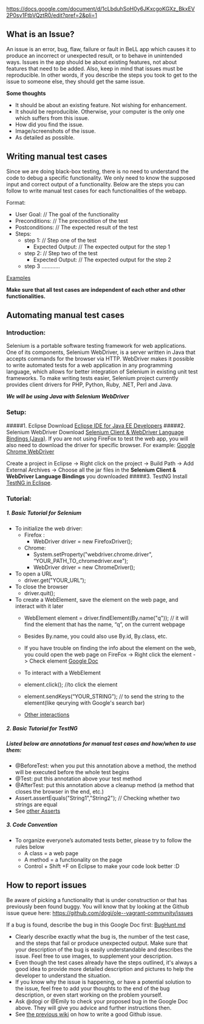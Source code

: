 
https://docs.google.com/document/d/1cLbduhSoH0y6JKxcgoKGXz_BkxEV2P0sv1FtbVQztR0/edit?pref=2&pli=1

## What is an Issue?
An issue is an error, bug, flaw, failure or fault in BeLL app which causes it to produce an incorrect or unexpected result, or to behave in unintended ways. Issues in the app should be about existing features, not about features that need to be added. Also, keep in mind that issues must be reproducible. In other words, if you describe the steps you took to get to the issue to someone else, they should get the same issue.

**Some thoughts**
* It should be about an existing feature. Not wishing for enhancement.
* It should be reproducible. Otherwise, your computer is the only one which suffers from this issue.
* How did you find the issue.
* Image/screenshots of the issue.
* As detailed as possible.

## Writing manual test cases

Since we are doing black-box testing, there is no need to understand the code to debug a specific functionality. We only need to know the supposed input and correct output of a functionality. Below are the steps you can follow to write manual test cases for each functionalities of the webapp.

Format:

* User Goal:	// The goal of the functionality
* Preconditions:	// The precondition of the test
* Postconditions:	// The expected result of the test
* Steps:
	* step 1:	// Step one of the test
		* Expected Output:	// The expected output for the step 1
	* step 2:	// Step two of the test
		* Expected Output:	// The expected output for the step 2
	* step 3 ............


[Examples](https://docs.google.com/document/d/16PCc9mVKC1T8yBHOdjeDW80uzHTPO5BEmyq0PjBbZ3I/edit)

**Make sure that all test cases are independent of each other and other functionalities.**


## Automating manual test cases

### Introduction:
Selenium is a portable software testing framework for web applications. One of its components, Selenium WebDriver, is a server written in Java that accepts commands for the browser via HTTP. WebDriver makes it possible to write automated tests for a web application in any programming language, which allows for better integration of Selenium in existing unit test frameworks. To make writing tests easier, Selenium project currently provides client drivers for PHP, Python, Ruby, .NET, Perl and Java.

***We will be using Java with Selenium WebDriver***

### Setup:
#####1. Eclipse
Download [Eclipse IDE for Java EE Developers](https://www.eclipse.org/downloads/)
#####2. Selenium WebDriver
Download [Selenium Client & WebDriver Language Bindings (Java)](http://www.seleniumhq.org/download/). If you are not using FireFox to test the web app, you will also need to download the driver for specific browser. For example: [Google Chrome WebDriver](https://sites.google.com/a/chromium.org/chromedriver/)

Create a project in Eclipse -> Right click on the project -> Build Path -> Add External Archives -> Choose all the jar files in the **Selenium Client & WebDriver Language Bindings** you downloaded
#####3. TestNG
Install [TestNG in Eclispe](http://www.guru99.com/all-about-testng-and-selenium.html).


### Tutorial:
##### 1. Basic Tutorial for Selenium

* To initialize the web driver:
	* Firefox :
		* WebDriver driver = new FirefoxDriver();
	* Chrome:
		* System.setProperty("webdriver.chrome.driver", “YOUR_PATH_TO_chromedriver.exe");
		* WebDriver driver = new ChromeDriver();
* To open a URL
	* driver.get("YOUR_URL”);
* To close the browser
	* driver.quit();
* To create a WebElement, save the element on the web page, and interact with it later
	* WebElement element = driver.findElement(By.name("q")); // it will find the element that has the name, “q”, on the current webpage
	* Besides By.name, you could also use By.id, By.class, etc.
	* If you have trouble on finding the info about the element on the web, you could open the web page on FireFox -> Right click the element -> Check element
[Google Doc](https://docs.google.com/document/d/1cLbduhSoH0y6JKxcgoKGXz_BkxEV2P0sv1FtbVQztR0/edit?usp=sharing)

	* To interact with a WebElement
	* element.click(); //to click the element
	* element.sendKeys(“YOUR_STRING”); // to send the string to the element(like qeurying with Google's search bar)
	* [Other interactions](http://seleniumhq.github.io/selenium/docs/api/java/)

##### 2. Basic Tutorial for TestNG
##### Listed below are annotations for manual test cases and how/when to use them:
* @BeforeTest:  when you put this annotation above a method, the method will be executed before the whole test begins
* @Test: put this annotation above your test method
* @AfterTest: put this annotation above a cleanup method (a method that closes the browser in the end, etc.)
* Assert.assertEquals("String1","String2"); // Checking whether two strings are equal
* See [other Asserts](http://testng.org/javadocs/org/testng/Assert.html)

##### 3. Code Convention
* To organize everyone’s automated tests better, please try to follow the rules below
	* A class = a web page
	* A method = a functionality on the page
	* Control + Shift +F on Eclipse to make your code look better :D

## How to report issues

Be aware of picking a functionality that is under construction or that has previously been found buggy. You will know that by looking at the Github issue queue here: https://github.com/dogi/ole--vagrant-community/issues

If a bug is found, describe the bug in this Google Doc first: [BugHunt.md](https://docs.google.com/document/d/1cLbduhSoH0y6JKxcgoKGXz_BkxEV2P0sv1FtbVQztR0/edit?pref=2&pli=1)

* Clearly describe exactly what the bug is, the number of the test case, and the steps that fail or produce unexpected output. Make sure that your description of the bug is easily understandable and describes the issue. Feel free to use images, to supplement your description.
* Even though the test cases already have the steps outlined, it's always a good idea to provide more detailed description and pictures to help the developer to understand the situation.
* If you know why the issue is happening, or have a potential solution to the issue, feel free to add your thoughts to the end of the bug description, or even start working on the problem yourself.                                                         
* Ask @dogi or @Emily to check your proposed bug in the Google Doc above. They will give you advice and further instructions then.
* See [the previous wiki](githubissues.md) on how to write a good Github issue.
